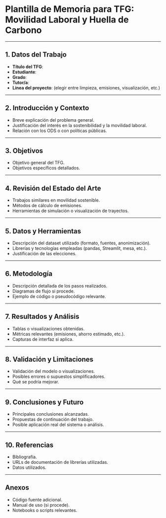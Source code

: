 # Plantilla de Memoria para TFG: Movilidad Laboral y Huella de Carbono

---

## 1. Datos del Trabajo

* **Título del TFG**:
* **Estudiante**:
* **Grado**:
* **Tutor/a**:
* **Línea del proyecto**: (elegir entre limpieza, emisiones, visualización, etc.)

---

## 2. Introducción y Contexto

* Breve explicación del problema general.
* Justificación del interés en la sostenibilidad y la movilidad laboral.
* Relación con los ODS o con políticas públicas.

---

## 3. Objetivos

* Objetivo general del TFG.
* Objetivos específicos detallados.

---

## 4. Revisión del Estado del Arte

* Trabajos similares en movilidad sostenible.
* Métodos de cálculo de emisiones.
* Herramientas de simulación o visualización de trayectos.

---

## 5. Datos y Herramientas

* Descripción del dataset utilizado (formato, fuentes, anonimización).
* Librerías y tecnologías empleadas (pandas, Streamlit, mesa, etc.).
* Justificación de las elecciones.

---

## 6. Metodología

* Descripción detallada de los pasos realizados.
* Diagramas de flujo si procede.
* Ejemplo de código o pseudocódigo relevante.

---

## 7. Resultados y Análisis

* Tablas o visualizaciones obtenidas.
* Métricas relevantes (emisiones, ahorro estimado, etc.).
* Capturas de interfaz si aplica.

---

## 8. Validación y Limitaciones

* Validación del modelo o visualizaciones.
* Posibles errores o supuestos simplificadores.
* Qué se podría mejorar.

---

## 9. Conclusiones y Futuro

* Principales conclusiones alcanzadas.
* Propuestas de continuación del trabajo.
* Posible aplicación real del sistema o análisis.

---

## 10. Referencias

* Bibliografía.
* URLs de documentación de librerías utilizadas.
* Datos utilizados.

---

## Anexos

* Código fuente adicional.
* Manual de uso (si procede).
* Notebooks o scripts relevantes.

